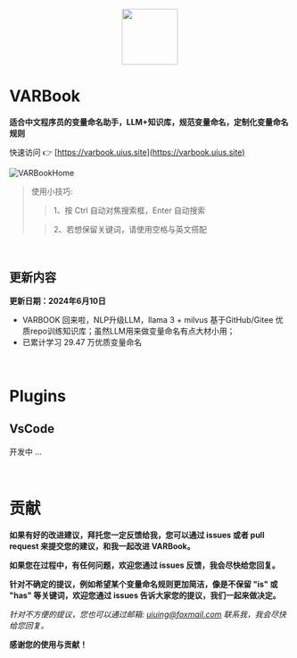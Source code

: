 <br />

<div align="center">
    <a href="https://varbook.uius.site" target="_blank">
        <img src="https://user-images.githubusercontent.com/73827386/179419364-cf246ec3-6b37-4c00-bf21-9ebbca68b6df.png" width="100" height="100">
    </a>
</div>

# VARBook
**适合中文程序员的变量命名助手，LLM+知识库，规范变量命名，定制化变量命名规则**

快速访问 👉 [https://varbook.uius.site](https://varbook.uius.site)

![VARBookHome](https://user-images.githubusercontent.com/73827386/179419670-d6557878-002e-47d2-a34c-aa1739224ca0.png)

> 使用小技巧:
> 
> > 1、按 Ctrl 自动对焦搜索框，Enter 自动搜索
>
> > 2、若想保留关键词，请使用空格与英文搭配

<br />

## 更新内容
**更新日期：2024年6月10日**
- VARBOOK 回来啦，NLP升级LLM，llama 3 + milvus 基于GitHub/Gitee 优质repo训练知识库；虽然LLM用来做变量命名有点大材小用；
- 已累计学习 29.47 万优质变量命名


<br />

# Plugins

## VsCode
开发中 ...

<br />

# 贡献

**如果有好的改进建议，拜托您一定反馈给我，您可以通过 issues 或者 pull request 来提交您的建议，和我一起改进 VARBook。**

**如果您在过程中，有任何问题，欢迎您通过 issues 反馈，我会尽快给您回复。**

**针对不确定的提议，例如希望某个变量命名规则更加简洁，像是不保留 "is" 或 "has" 等关键词，欢迎您通过 issues 告诉大家您的提议，我们一起来做决定。**

_针对不方便的提议，您也可以通过邮箱: uiuing@foxmail.com 联系我，我会尽快给您回复。_

**感谢您的使用与贡献！**
